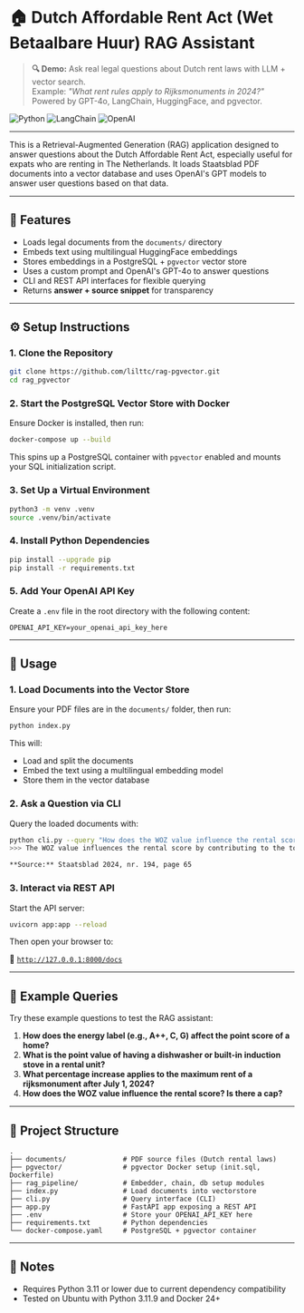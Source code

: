 # 🏠 Dutch Affordable Rent Act (Wet Betaalbare Huur) RAG Assistant

> **🔍 Demo:** Ask real legal questions about Dutch rent laws with LLM + vector search.  
> Example: _"What rent rules apply to Rijksmonuments in 2024?"_  
> Powered by GPT-4o, LangChain, HuggingFace, and pgvector.

![Python](https://img.shields.io/badge/Python-3.11-blue)
![LangChain](https://img.shields.io/badge/LangChain-RAG-informational)
![OpenAI](https://img.shields.io/badge/OpenAI-GPT--4o-green)

---

This is a Retrieval-Augmented Generation (RAG) application designed to answer questions about the Dutch Affordable Rent Act, especially useful for expats who are renting in The Netherlands. It loads Staatsblad PDF documents into a vector database and uses OpenAI's GPT models to answer user questions based on that data.

---

## 🚀 Features

- Loads legal documents from the `documents/` directory
- Embeds text using multilingual HuggingFace embeddings
- Stores embeddings in a PostgreSQL + `pgvector` vector store
- Uses a custom prompt and OpenAI's GPT-4o to answer questions
- CLI and REST API interfaces for flexible querying
- Returns **answer + source snippet** for transparency

---

## ⚙️ Setup Instructions

### 1. Clone the Repository

```bash
git clone https://github.com/lilttc/rag-pgvector.git
cd rag_pgvector
```

### 2. Start the PostgreSQL Vector Store with Docker

Ensure Docker is installed, then run:

```bash
docker-compose up --build
```

This spins up a PostgreSQL container with `pgvector` enabled and mounts your SQL initialization script.

### 3. Set Up a Virtual Environment

```bash
python3 -m venv .venv
source .venv/bin/activate
```

### 4. Install Python Dependencies

```bash
pip install --upgrade pip
pip install -r requirements.txt
```

### 5. Add Your OpenAI API Key

Create a `.env` file in the root directory with the following content:

```env
OPENAI_API_KEY=your_openai_api_key_here
```

---

## 🧠 Usage

### 1. Load Documents into the Vector Store

Ensure your PDF files are in the `documents/` folder, then run:

```bash
python index.py
```

This will:
- Load and split the documents
- Embed the text using a multilingual embedding model
- Store them in the vector database

### 2. Ask a Question via CLI

Query the loaded documents with:

```bash
python cli.py --query "How does the WOZ value influence the rental score? Is there a cap?"
>>> The WOZ value influences the rental score by contributing to the total points a property receives, which can affect its rental price category. There is a cap on the WOZ points to prevent properties from being classified into a higher rental segment solely due to a high WOZ value. This cap is applied to properties with 187 points or more, limiting the WOZ points to a maximum of 33% of the total points. This regulation ensures that properties do not enter the liberalized segment just because of a high WOZ value.

**Source:** Staatsblad 2024, nr. 194, page 65

```
### 3. Interact via REST API

Start the API server:

```bash
uvicorn app:app --reload
```

Then open your browser to:

📎 [`http://127.0.0.1:8000/docs`](http://127.0.0.1:8000/docs)

---

## 🧪 Example Queries

Try these example questions to test the RAG assistant:

1. **How does the energy label (e.g., A++, C, G) affect the point score of a home?**
2. **What is the point value of having a dishwasher or built-in induction stove in a rental unit?**
3. **What percentage increase applies to the maximum rent of a rijksmonument after July 1, 2024?**
4. **How does the WOZ value influence the rental score? Is there a cap?**


---

## 📁 Project Structure

```
.
├── documents/              # PDF source files (Dutch rental laws)
├── pgvector/               # pgvector Docker setup (init.sql, Dockerfile)
├── rag_pipeline/           # Embedder, chain, db setup modules
├── index.py                # Load documents into vectorstore
├── cli.py                  # Query interface (CLI)
├── app.py                  # FastAPI app exposing a REST API
├── .env                    # Store your OPENAI_API_KEY here
├── requirements.txt        # Python dependencies
└── docker-compose.yaml     # PostgreSQL + pgvector container
```

---

## 📌 Notes

- Requires Python 3.11 or lower due to current dependency compatibility
- Tested on Ubuntu with Python 3.11.9 and Docker 24+